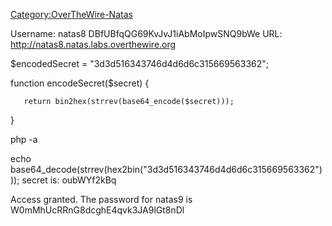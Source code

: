 [Category:OverTheWire-Natas](/Category:OverTheWire-Natas "wikilink")

Username: natas8 DBfUBfqQG69KvJvJ1iAbMoIpwSNQ9bWe URL:
<http://natas8.natas.labs.overthewire.org>

$encodedSecret = "3d3d516343746d4d6d6c315669563362";

function encodeSecret($secret) {

`   return bin2hex(strrev(base64_encode($secret)));`

}

php -a

echo
base64_decode(strrev(hex2bin("3d3d516343746d4d6d6c315669563362")));
secret is: oubWYf2kBq

Access granted. The password for natas9 is
W0mMhUcRRnG8dcghE4qvk3JA9lGt8nDl